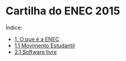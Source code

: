 Cartilha do ENEC 2015
=====================
Índice:
- [1. O que é a ENEC](AEnec.md)
- [1.1 Movimento Estudantil](me.md)
- [2.1 Software livre](software-livre.md)


